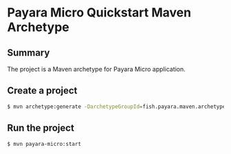 # Payara Micro Quickstart Maven Archetype

## Summary
The project is a Maven archetype for Payara Micro application.

## Create a project

```sh
$ mvn archetype:generate -DarchetypeGroupId=fish.payara.maven.archetypes -DarchetypeArtifactId=payara-micro-maven-archetype -DgroupId=fish.payara.micro -DartifactId=micro-sample -Dversion=1.0-SNAPSHOT -Dpackage=fish.payara.micro.sample -Darchetype.interactive=false
```

## Run the project

```sh
$ mvn payara-micro:start
```